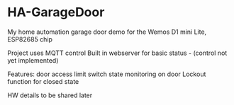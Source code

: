# HA-GarageDoor
My home automation garage door demo for the Wemos D1 mini Lite, ESP82685 chip

Project uses MQTT control
Built in webserver for basic status - (control not yet implemented)

Features:
door access
limit switch state monitoring on door
Lockout function for closed state

HW details to be shared later
